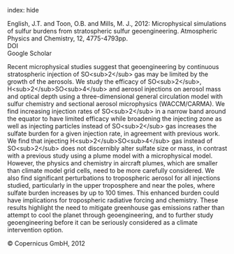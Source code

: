 index: hide

<div class="Citation">

  <div class="Citation-body">
    <div class="Citation-text">English, J.T. and Toon, O.B. and Mills, M. J., 2012: Microphysical simulations of sulfur burdens from stratospheric sulfur geoengineering. <span class="Article-journal">Atmospheric Physics and Chemistry, </span><span class="Article-volume">12, </span>4775-4793pp.</div>
    <div class="Citation-links">
      <div class="CitationLink" data-href="https://doi.org/10.5194/acp-12-4775-2012">
        <div class="CitationLink-icon CitationLink-Doi"></div>
        <div class="CitationLink-text">DOI</div>
      </div>
      <div class="CitationLink" data-href="https://scholar.google.com/scholar?q=10.5194/acp-12-4775-2012">
        <div class="CitationLink-icon CitationLink-Scholar"></div>
        <div class="CitationLink-text">Google Scholar</div>
      </div>
    </div>
  </div>
</div>

Recent microphysical studies suggest that geoengineering by continuous stratospheric injection of SO&lt;sub&gt;2&lt;/sub&gt; gas may be limited by the growth of the aerosols. We study the efficacy of SO&lt;sub&gt;2&lt;/sub&gt;, H&lt;sub&gt;2&lt;/sub&gt;SO&lt;sub&gt;4&lt;/sub&gt; and aerosol injections on aerosol mass and optical depth using a three-dimensional general circulation model with sulfur chemistry and sectional aerosol microphysics (WACCM/CARMA). We find increasing injection rates of SO&lt;sub&gt;2&lt;/sub&gt; in a narrow band around the equator to have limited efficacy while broadening the injecting zone as well as injecting particles instead of SO&lt;sub&gt;2&lt;/sub&gt; gas increases the sulfate burden for a given injection rate, in agreement with previous work. We find that injecting H&lt;sub&gt;2&lt;/sub&gt;SO&lt;sub&gt;4&lt;/sub&gt; gas instead of SO&lt;sub&gt;2&lt;/sub&gt; does not discernibly alter sulfate size or mass, in contrast with a previous study using a plume model with a microphysical model. However, the physics and chemistry in aircraft plumes, which are smaller than climate model grid cells, need to be more carefully considered. We also find significant perturbations to tropospheric aerosol for all injections studied, particularly in the upper troposphere and near the poles, where sulfate burden increases by up to 100 times. This enhanced burden could have implications for tropospheric radiative forcing and chemistry. These results highlight the need to mitigate greenhouse gas emissions rather than attempt to cool the planet through geoengineering, and to further study geoengineering before it can be seriously considered as a climate intervention option.

<div class="Citation-copy">
&copy; Copernicus GmbH, 2012
</div>